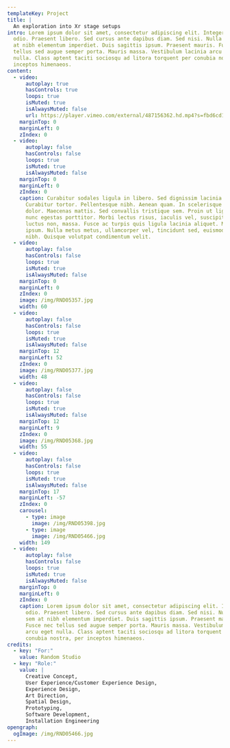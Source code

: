 ```yaml
---
templateKey: Project
title: |
  An exploration into Xr stage setups
intro: Lorem ipsum dolor sit amet, consectetur adipiscing elit. Integer nec
  odio. Praesent libero. Sed cursus ante dapibus diam. Sed nisi. Nulla quis sem
  at nibh elementum imperdiet. Duis sagittis ipsum. Praesent mauris. Fusce nec
  tellus sed augue semper porta. Mauris massa. Vestibulum lacinia arcu eget
  nulla. Class aptent taciti sociosqu ad litora torquent per conubia nostra, per
  inceptos himenaeos.
content:
  - video:
      autoplay: true
      hasControls: true
      loops: true
      isMuted: true
      isAlwaysMuted: false
      url: https://player.vimeo.com/external/487156362.hd.mp4?s=fbd6cd1e6d91af3267cd7972bf43ba975c41b808&profile_id=175
    marginTop: 0
    marginLeft: 0
    zIndex: 0
  - video:
      autoplay: false
      hasControls: false
      loops: true
      isMuted: true
      isAlwaysMuted: false
    marginTop: 0
    marginLeft: 0
    zIndex: 0
    caption: Curabitur sodales ligula in libero. Sed dignissim lacinia nunc.
      Curabitur tortor. Pellentesque nibh. Aenean quam. In scelerisque sem at
      dolor. Maecenas mattis. Sed convallis tristique sem. Proin ut ligula vel
      nunc egestas porttitor. Morbi lectus risus, iaculis vel, suscipit quis,
      luctus non, massa. Fusce ac turpis quis ligula lacinia aliquet. Mauris
      ipsum. Nulla metus metus, ullamcorper vel, tincidunt sed, euismod in,
      nibh. Quisque volutpat condimentum velit.
  - video:
      autoplay: false
      hasControls: false
      loops: true
      isMuted: true
      isAlwaysMuted: false
    marginTop: 0
    marginLeft: 0
    zIndex: 0
    image: /img/RND05357.jpg
    width: 60
  - video:
      autoplay: false
      hasControls: false
      loops: true
      isMuted: true
      isAlwaysMuted: false
    marginTop: 12
    marginLeft: 52
    zIndex: 0
    image: /img/RND05377.jpg
    width: 48
  - video:
      autoplay: false
      hasControls: false
      loops: true
      isMuted: true
      isAlwaysMuted: false
    marginTop: 12
    marginLeft: 9
    zIndex: 0
    image: /img/RND05368.jpg
    width: 55
  - video:
      autoplay: false
      hasControls: false
      loops: true
      isMuted: true
      isAlwaysMuted: false
    marginTop: 17
    marginLeft: -57
    zIndex: 0
    carousel:
      - type: image
        image: /img/RND05398.jpg
      - type: image
        image: /img/RND05466.jpg
    width: 149
  - video:
      autoplay: false
      hasControls: false
      loops: true
      isMuted: true
      isAlwaysMuted: false
    marginTop: 0
    marginLeft: 0
    zIndex: 0
    caption: Lorem ipsum dolor sit amet, consectetur adipiscing elit. Integer nec
      odio. Praesent libero. Sed cursus ante dapibus diam. Sed nisi. Nulla quis
      sem at nibh elementum imperdiet. Duis sagittis ipsum. Praesent mauris.
      Fusce nec tellus sed augue semper porta. Mauris massa. Vestibulum lacinia
      arcu eget nulla. Class aptent taciti sociosqu ad litora torquent per
      conubia nostra, per inceptos himenaeos.
credits:
  - key: "For:"
    value: Random Studio
  - key: "Role:"
    value: |
      Creative Concept,
      User Experience/Customer Experience Design,
      Experience Design,
      Art Direction,
      Spatial Design,
      Prototyping,
      Software Development,
      Installation Engineering
opengraph:
  ogImage: /img/RND05466.jpg
---
```

